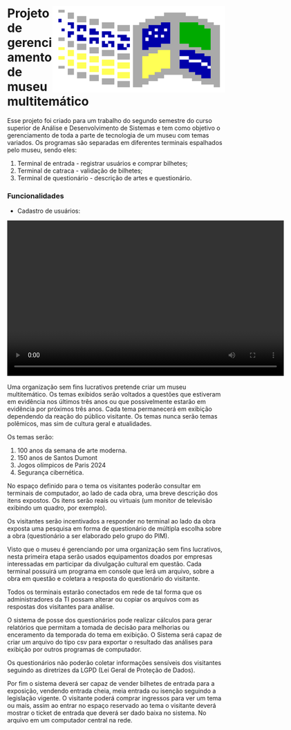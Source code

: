 <h1>
     <img align="right" width="400px" src="logo.png"></a>
    <span>Projeto de gerenciamento de museu multitemático</span>
</h1>

Esse projeto foi criado para um trabalho do segundo semestre do curso superior de Análise e Desenvolvimento de Sistemas e tem como objetivo o gerenciamento de toda a parte de tecnologia de um museu com temas variados. Os programas são separadas em diferentes terminais espalhados pelo museu, sendo eles:

1) Terminal de entrada - registrar usuários e comprar bilhetes;
2) Terminal de catraca - validação de bilhetes;
3) Terminal de questionário - descrição de artes e questionário.

### Funcionalidades

* Cadastro de usuários:

<video width="640" height="360" controls>
  <source src="cadastro.mp4" type="video/mp4">
  Seu navegador não suporta o elemento de vídeo.
</video>


Uma organização sem fins lucrativos pretende criar um museu 
multitemático. Os temas exibidos serão voltados a questões que estiveram em 
evidência nos últimos três anos ou que possivelmente estarão em evidência por 
próximos três anos. Cada tema permanecerá em exibição dependendo da 
reação do público visitante. Os temas nunca serão temas polêmicos, mas sim de 
cultura geral e atualidades.

Os temas serão:
1) 100 anos da semana de arte moderna.
2) 150 anos de Santos Dumont
3) Jogos olímpicos de Paris 2024
4) Segurança cibernética.

No espaço definido para o tema os visitantes poderão consultar em 
terminais de computador, ao lado de cada obra, uma breve descrição dos itens 
expostos. Os itens serão reais ou virtuais (um monitor de televisão exibindo um 
quadro, por exemplo).

Os visitantes serão incentivados a responder no terminal ao lado da obra 
exposta uma pesquisa em forma de questionário de múltipla escolha sobre a 
obra (questionário a ser elaborado pelo grupo do PIM).

Visto que o museu é gerenciando por uma organização sem fins lucrativos,
nesta primeira etapa serão usados equipamentos doados por empresas
interessadas em participar da divulgação cultural em questão. Cada terminal 
possuirá um programa em console que lerá um arquivo, sobre a obra em questão 
e coletara a resposta do questionário do visitante.

Todos os terminais estarão conectados em rede de tal forma que os 
administradores da TI possam alterar ou copiar os arquivos com as respostas 
dos visitantes para análise.

O sistema de posse dos questionários pode realizar cálculos para gerar 
relatórios que permitam a tomada de decisão para melhorias ou enceramento da 
temporada do tema em exibição. O Sistema será capaz de criar um arquivo do 
tipo csv para exportar o resultado das análises para exibição por outros 
programas de computador.

Os questionários não poderão coletar informações sensíveis dos visitantes 
seguindo as diretrizes da LGPD (Lei Geral de Proteção de Dados).

Por fim o sistema deverá ser capaz de vender bilhetes de entrada para a 
exposição, vendendo entrada cheia, meia entrada ou isenção seguindo a 
legislação vigente. O visitante poderá comprar ingressos para ver um tema ou 
mais, assim ao entrar no espaço reservado ao tema o visitante deverá mostrar o
ticket de entrada que deverá ser dado baixa no sistema. No arquivo em um 
computador central na rede.

